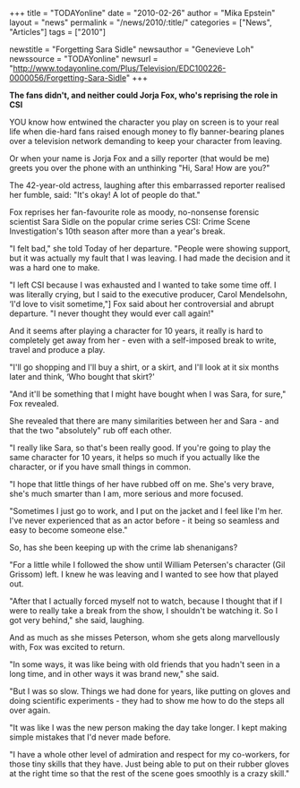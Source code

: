 +++
title = "TODAYonline"
date = "2010-02-26"
author = "Mika Epstein"
layout = "news"
permalink = "/news/2010/:title/"
categories = ["News", "Articles"]
tags = ["2010"]

newstitle = "Forgetting Sara Sidle"
newsauthor = "Genevieve Loh"
newssource = "TODAYonline"
newsurl = "http://www.todayonline.com/Plus/Television/EDC100226-0000056/Forgetting-Sara-Sidle"
+++

**The fans didn't, and neither could Jorja Fox, who's reprising the role in CSI**

YOU know how entwined the character you play on screen is to your real life when die-hard fans raised enough money to fly banner-bearing planes over a television network demanding to keep your character from leaving.

Or when your name is Jorja Fox and a silly reporter (that would be me) greets you over the phone with an unthinking "Hi, Sara! How are you?"

The 42-year-old actress, laughing after this embarrassed reporter realised her fumble, said: "It's okay! A lot of people do that."

Fox reprises her fan-favourite role as moody, no-nonsense forensic scientist Sara Sidle on the popular crime series CSI: Crime Scene Investigation's 10th season after more than a year's break.

"I felt bad," she told Today of her departure. "People were showing support, but it was actually my fault that I was leaving. I had made the decision and it was a hard one to make.

"I left CSI because I was exhausted and I wanted to take some time off. I was literally crying, but I said to the executive producer, Carol Mendelsohn, &#8216;I'd love to visit sometime,"] Fox said about her controversial and abrupt departure. "I never thought they would ever call again!"

And it seems after playing a character for 10 years, it really is hard to completely get away from her - even with a self-imposed break to write, travel and produce a play.

"I'll go shopping and I'll buy a shirt, or a skirt, and I'll look at it six months later and think, &#8216;Who bought that skirt?' 

"And it'll be something that I might have bought when I was Sara, for sure," Fox revealed.

She revealed that there are many similarities between her and Sara - and that the two "absolutely" rub off each other.

"I really like Sara, so that's been really good. If you're going to play the same character for 10 years, it helps so much if you actually like the character, or if you have small things in common. 

"I hope that little things of her have rubbed off on me. She's very brave, she's much smarter than I am, more serious and more focused.

"Sometimes I just go to work, and I put on the jacket and I feel like I'm her. I've never experienced that as an actor before - it being so seamless and easy to become someone else."

So, has she been keeping up with the crime lab shenanigans? 

"For a little while I followed the show until William Petersen's character (Gil Grissom) left. I knew he was leaving and I wanted to see how that played out.

"After that I actually forced myself not to watch, because I thought that if I were to really take a break from the show, I shouldn't be watching it. So I got very behind," she said, laughing.

And as much as she misses Peterson, whom she gets along marvellously with, Fox was excited to return.

"In some ways, it was like being with old friends that you hadn't seen in a long time, and in other ways it was brand new," she said. 

"But I was so slow. Things we had done for years, like putting on gloves and doing scientific experiments - they had to show me how to do the steps all over again.

"It was like I was the new person making the day take longer. I kept making simple mistakes that I'd never made before. 

"I have a whole other level of admiration and respect for my co-workers, for those tiny skills that they have. Just being able to put on their rubber gloves at the right time so that the rest of the scene goes smoothly is a crazy skill."  
